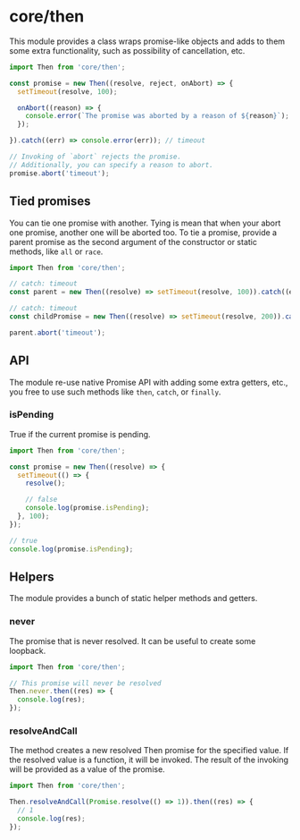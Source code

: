 # core/then

This module provides a class wraps promise-like objects and adds to them some extra functionality, such as possibility of cancellation, etc.

```js
import Then from 'core/then';

const promise = new Then((resolve, reject, onAbort) => {
  setTimeout(resolve, 100);

  onAbort((reason) => {
    console.error(`The promise was aborted by a reason of ${reason}`);
  });

}).catch((err) => console.error(err)); // timeout

// Invoking of `abort` rejects the promise.
// Additionally, you can specify a reason to abort.
promise.abort('timeout');
```

## Tied promises

You can tie one promise with another. Tying is mean that when your abort one promise, another one will be aborted too.
To tie a promise, provide a parent promise as the second argument of the constructor or static methods, like `all` or `race`.

```js
import Then from 'core/then';

// catch: timeout
const parent = new Then((resolve) => setTimeout(resolve, 100)).catch((err) => console.error(err));

// catch: timeout
const childPromise = new Then((resolve) => setTimeout(resolve, 200)).catch((err) => console.error(err), parent);

parent.abort('timeout');
```

## API

The module re-use native Promise API with adding some extra getters, etc., you free to use such methods like `then`, `catch`, or `finally`.

### isPending

True if the current promise is pending.

```js
import Then from 'core/then';

const promise = new Then((resolve) => {
  setTimeout(() => {
    resolve();

    // false
    console.log(promise.isPending);
  }, 100);
});

// true
console.log(promise.isPending);
```

## Helpers

The module provides a bunch of static helper methods and getters.

### never

The promise that is never resolved. It can be useful to create some loopback.

```js
import Then from 'core/then';

// This promise will never be resolved
Then.never.then((res) => {
  console.log(res);
});
```

### resolveAndCall

The method creates a new resolved Then promise for the specified value.
If the resolved value is a function, it will be invoked.
The result of the invoking will be provided as a value of the promise.

```js
import Then from 'core/then';

Then.resolveAndCall(Promise.resolve(() => 1)).then((res) => {
  // 1
  console.log(res);
});
```

